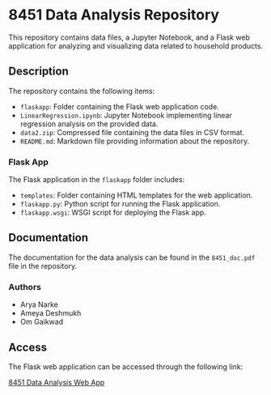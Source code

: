# 8451 Data Analysis Repository

This repository contains data files, a Jupyter Notebook, and a Flask web application for analyzing and visualizing data related to household products.

## Description

The repository contains the following items:

- `flaskapp`: Folder containing the Flask web application code.
- `LinearRegression.ipynb`: Jupyter Notebook implementing linear regression analysis on the provided data.
- `data2.zip`: Compressed file containing the data files in CSV format.
- `README.md`: Markdown file providing information about the repository.

### Flask App

The Flask application in the `flaskapp` folder includes:

- `templates`: Folder containing HTML templates for the web application.
- `flaskapp.py`: Python script for running the Flask application.
- `flaskapp.wsgi`: WSGI script for deploying the Flask app.

## Documentation

The documentation for the data analysis can be found in the `8451_doc.pdf` file in the repository.

### Authors

- Arya Narke
- Ameya Deshmukh
- Om Gaikwad

## Access

The Flask web application can be accessed through the following link:

[8451 Data Analysis Web App](http://34.132.94.170/)

